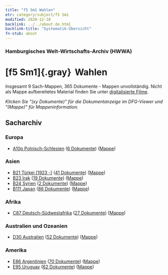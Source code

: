 ```yaml
---
title: "f5 Sm1 Wahlen"
etr: category/subject/f5 Sm1
modified: 2020-12-18
backlink: ../../about.de.html
backlink-title: "Systematik-Übersicht"
fn-stub: about
---
```


### Hamburgisches Welt-Wirtschafts-Archiv (HWWA)
# [f5 Sm1]{.gray}&#8201; Wahlen&#160; 




Insgesamt 9 Sach-Mappen, 365 Dokumente - Mappen unvollständig.
Nicht als Mappe aufbereitetes Material finden Sie unter [digitalisierte Filme](/film/h1_sh).

_Klicken Sie "(xy Dokumente)" für die Dokumentanzeige im DFG-Viewer und "(Mappe)" für Mappeninformation._

## Sacharchiv




### Europa

- [A10p Polnisch-Schlesien](../../../geo/about.de.html#A10p) (<a href="https://dfg-viewer.de/show/?tx_dlf[id]=https://pm20.zbw.eu/mets/sh/1409xx/140951/1636xx/163656/public.mets.de.xml" target="_blank">6 Dokumente</a>) ([Mappe](http://purl.org/pressemappe20/folder/sh/140951,163656))

### Asien

- [B21 Türkei (1923 -)](../../../geo/about.de.html#B21) (<a href="https://dfg-viewer.de/show/?tx_dlf[id]=https://pm20.zbw.eu/mets/sh/1411xx/141111/1636xx/163656/public.mets.de.xml" target="_blank">41 Dokumente</a>) ([Mappe](http://purl.org/pressemappe20/folder/sh/141111,163656))
- [B23 Irak](../../../geo/about.de.html#B23) (<a href="https://dfg-viewer.de/show/?tx_dlf[id]=https://pm20.zbw.eu/mets/sh/1411xx/141113/1636xx/163656/public.mets.de.xml" target="_blank">19 Dokumente</a>) ([Mappe](http://purl.org/pressemappe20/folder/sh/141113,163656))
- [B24 Syrien](../../../geo/about.de.html#B24) (<a href="https://dfg-viewer.de/show/?tx_dlf[id]=https://pm20.zbw.eu/mets/sh/1411xx/141114/1636xx/163656/public.mets.de.xml" target="_blank">2 Dokumente</a>) ([Mappe](http://purl.org/pressemappe20/folder/sh/141114,163656))
- [B111 Japan](../../../geo/about.de.html#B111) (<a href="https://dfg-viewer.de/show/?tx_dlf[id]=https://pm20.zbw.eu/mets/sh/1412xx/141272/1636xx/163656/public.mets.de.xml" target="_blank">86 Dokumente</a>) ([Mappe](http://purl.org/pressemappe20/folder/sh/141272,163656))

### Afrika

- [C87 Deutsch-Südwestafrika](../../../geo/about.de.html#C87) (<a href="https://dfg-viewer.de/show/?tx_dlf[id]=https://pm20.zbw.eu/mets/sh/1414xx/141450/1636xx/163656/public.mets.de.xml" target="_blank">27 Dokumente</a>) ([Mappe](http://purl.org/pressemappe20/folder/sh/141450,163656))

### Australien und Ozeanien

- [D30 Australien](../../../geo/about.de.html#D30) (<a href="https://dfg-viewer.de/show/?tx_dlf[id]=https://pm20.zbw.eu/mets/sh/1416xx/141621/1636xx/163656/public.mets.de.xml" target="_blank">52 Dokumente</a>) ([Mappe](http://purl.org/pressemappe20/folder/sh/141621,163656))

### Amerika

- [E86 Argentinien](../../../geo/about.de.html#E86) (<a href="https://dfg-viewer.de/show/?tx_dlf[id]=https://pm20.zbw.eu/mets/sh/1416xx/141692/1636xx/163656/public.mets.de.xml" target="_blank">70 Dokumente</a>) ([Mappe](http://purl.org/pressemappe20/folder/sh/141692,163656))
- [E95 Uruguay](../../../geo/about.de.html#E95) (<a href="https://dfg-viewer.de/show/?tx_dlf[id]=https://pm20.zbw.eu/mets/sh/1416xx/141695/1636xx/163656/public.mets.de.xml" target="_blank">62 Dokumente</a>) ([Mappe](http://purl.org/pressemappe20/folder/sh/141695,163656))


